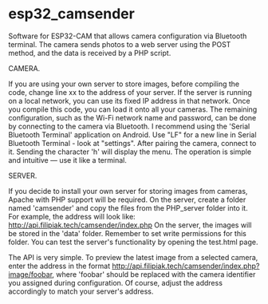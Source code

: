 # esp32_camsender
Software for ESP32-CAM that allows camera configuration via Bluetooth terminal. The camera sends photos to a web server using the POST method, and the data is received by a PHP script.


CAMERA. 

If you are using your own server to store images, before compiling the code, change line xx to the address of your server. If the server is running on a local network, you can use its fixed IP address in that network. Once you compile this code, you can load it onto all your cameras. The remaining configuration, such as the Wi-Fi network name and password, can be done by connecting to the camera via Bluetooth. I recommend using the 'Serial Bluetooth Terminal' application on Android. Use "LF" for a new line in Serial Bluetooth Terminal - look at "settings". After pairing the camera, connect to it. Sending the character 'h' will display the menu. The operation is simple and intuitive — use it like a terminal.

SERVER. 

If you decide to install your own server for storing images from cameras, Apache with PHP support will be required. On the server, create a folder named 'camsender' and copy the files from the PHP_server folder into it. For example, the address will look like: 
http://api.filipiak.tech/camsender/index.php
On the server, the images will be stored in the 'data' folder. Remember to set write permissions for this folder. 
You can test the server's functionality by opening the test.html page.

The API is very simple. To preview the latest image from a selected camera, enter the address in the format http://api.filipiak.tech/camsender/index.php?image/foobar, where 'foobar' should be replaced with the camera identifier you assigned during configuration. 
Of course, adjust the address accordingly to match your server's address.
